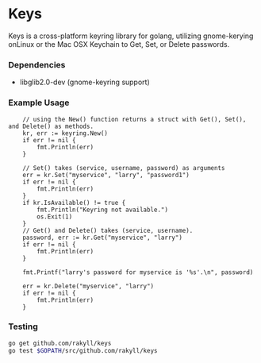 # Keys

Keys is a cross-platform keyring library for golang, utilizing gnome-kerying onLinux or the Mac OSX Keychain to Get, Set, or Delete passwords.

### Dependencies
- libglib2.0-dev (gnome-keyring support)

### Example Usage
```golang
	// using the New() function returns a struct with Get(), Set(), and Delete() as methods.
	kr, err := keyring.New()
	if err != nil {
		fmt.Println(err)
	}

	// Set() takes (service, username, password) as arguments
	err = kr.Set("myservice", "larry", "password1")
	if err != nil {
		fmt.Println(err)
	}
	if kr.IsAvailable() != true {
		fmt.Println("Keyring not available.")
		os.Exit(1)
	}
	// Get() and Delete() takes (service, username).
	password, err := kr.Get("myservice", "larry")
	if err != nil {
		fmt.Println(err)
	}

	fmt.Printf("larry's password for myservice is '%s'.\n", password)

	err = kr.Delete("myservice", "larry")
	if err != nil {
		fmt.Println(err)
	}
```

### Testing
```bash
go get github.com/rakyll/keys
go test $GOPATH/src/github.com/rakyll/keys
```